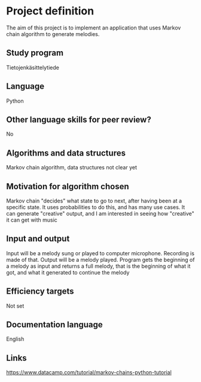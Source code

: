 # Project definition

The aim of this project is to implement an application that uses Markov chain algorithm to generate melodies.

## Study program 
Tietojenkäsittelytiede

## Language

Python

## Other language skills for peer review?

No

## Algorithms and data structures

Markov chain algorithm, data structures not clear yet

## Motivation for algorithm chosen

Markov chain "decides" what state to go to next, after having been at a specific state. It uses probabilities to do this, and has many use cases. It can generate "creative" output, and I am interested in seeing how "creative" it can get with music

## Input and output

Input will be a melody sung or played to computer microphone. Recording is made of that. Output will be a melody played. Program gets the beginning of a melody as input and returns a full melody, that is the beginning of what it got, and what it generated to continue the melody

## Efficiency targets
Not set

## Documentation language
English


## Links
https://www.datacamp.com/tutorial/markov-chains-python-tutorial
